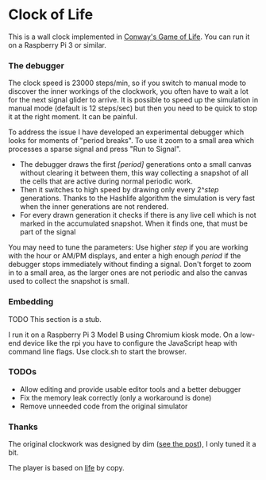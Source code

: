 Clock of Life
=============

This is a wall clock implemented in <a href="http://en.wikipedia.org/wiki/Conway%27s_Game_of_Life" target="_blank">Conway's
Game of Life</a>. You can run it on a Raspberry Pi 3 or similar.

### The debugger

The clock speed is 23000 steps/min, so if you switch to manual mode to discover the
inner workings of the clockwork, you often have to wait a lot for the next signal glider to arrive.
It is possible to speed up the simulation in manual mode (default is 12 steps/sec) but then you need to be quick to stop it at the right moment. It can be painful.

To address the issue I have developed an experimental debugger which looks for moments of "period breaks".
To use it zoom to a small area which processes a sparse signal and press "Run to Signal".
 

- The debugger draws the first *[period]* generations onto a small canvas without clearing it between them, this way collecting
a snapshot of all the cells that are active during normal periodic work.
- Then it switches to high speed by drawing only every 2^*step* generations. Thanks to the Hashlife algorithm the simulation is very fast when the inner generations are not rendered.
- For every drawn generation it checks if there is any live cell which is not marked in the accumulated snapshot.
When it finds one, that must be part of the signal 

You may need to tune the parameters: Use higher *step* if you are working with the hour or AM/PM displays,
and enter a high enough *period* if the debugger stops immediately without finding a signal. Don't forget to
zoom in to a small area, as the larger ones are not periodic and also the canvas used to collect the snapshot is small.  

### Embedding

TODO This section is a stub. 

I run it on a Raspberry Pi 3 Model B using Chromium kiosk mode.
On a low-end device like the rpi you have to configure the JavaScript heap with command line flags.
Use clock.sh to start the browser.  

### TODOs

- Allow editing and provide usable editor tools and a better debugger
- Fix the memory leak correctly (only a workaround is done)
- Remove unneeded code from the original simulator
 
### Thanks

The original clockwork was designed by dim (<a href="https://codegolf.stackexchange.com/questions/88783/build-a-digital-clock-in-conways-game-of-life/" target="_blank">see the post</a>),
I only tuned it a bit.

The player is based on <a href="https://github.com/copy/life" target="_blank">life</a> by copy.
